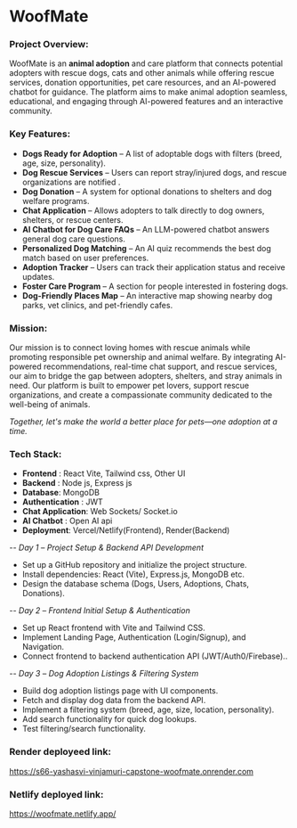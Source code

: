 # WoofMate

### Project Overview:
WoofMate is an **animal adoption** and care platform that connects potential adopters with rescue dogs, cats and other animals while offering rescue services, donation opportunities, pet care resources, and an AI-powered chatbot for guidance. The platform aims to make animal adoption seamless, educational, and engaging through AI-powered features and an interactive community.

### Key Features:
- **Dogs Ready for Adoption** – A list of adoptable dogs with filters (breed, age, size, personality).
- **Dog Rescue Services** – Users can report stray/injured dogs, and rescue organizations are notified .
- **Dog Donation** – A system for optional donations to shelters and dog welfare programs.
- **Chat Application** – Allows adopters to talk directly to dog owners, shelters, or rescue centers.
- **AI Chatbot for Dog Care FAQs** – An LLM-powered chatbot answers general dog care questions.
- **Personalized Dog Matching** – An AI quiz recommends the best dog match based on user preferences.
- **Adoption Tracker** – Users can track their application status and receive updates.
- **Foster Care Program** – A section for people interested in fostering dogs.
- **Dog-Friendly Places Map** – An interactive map showing nearby dog parks, vet clinics, and pet-friendly cafes.

### Mission:
Our mission is to connect loving homes with rescue animals while promoting responsible pet ownership and animal welfare.
By integrating AI-powered recommendations, real-time chat support, and rescue services, our aim to bridge the gap between adopters, shelters, and stray animals in need. Our platform is built to empower pet lovers, support rescue organizations, and create a compassionate community dedicated to the well-being of animals.

*Together, let's make the world a better place for pets—one adoption at a time.*

### Tech Stack:

- **Frontend** : React Vite, Tailwind css, Other UI 
- **Backend** : Node js, Express js
- **Database**: MongoDB
- **Authentication** : JWT
- **Chat Application**: Web Sockets/ Socket.io
- **AI Chatbot** : Open AI api
- **Deployment**: Vercel/Netlify(Frontend), Render(Backend)


-- *Day 1* – *Project Setup & Backend API Development*
- Set up a GitHub repository and initialize the project structure.
- Install dependencies: React (Vite), Express.js, MongoDB etc.
- Design the database schema (Dogs, Users, Adoptions, Chats, Donations).

-- *Day 2* – *Frontend Initial Setup & Authentication*
- Set up React frontend with Vite and Tailwind CSS.
- Implement Landing Page, Authentication (Login/Signup), and Navigation.
- Connect frontend to backend authentication API (JWT/Auth0/Firebase)..

-- *Day 3* – *Dog Adoption Listings & Filtering System*
- Build dog adoption listings page with UI components.
- Fetch and display dog data from the backend API.
- Implement a filtering system (breed, age, size, location, personality).
- Add search functionality for quick dog lookups.
- Test filtering/search functionality.

### Render deployeed link:
https://s66-yashasvi-vinjamuri-capstone-woofmate.onrender.com

### Netlify deployed link:
https://woofmate.netlify.app/
